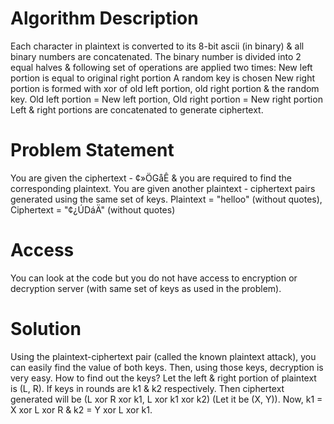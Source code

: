 # Algorithm Description

Each character in plaintext is converted to its 8-bit ascii (in binary) & all binary numbers are concatenated.
The binary number is divided into 2 equal halves & following set of operations are applied two times:
	New left portion is equal to original right portion
	A random key is chosen
	New right portion is formed with xor of old left portion, old right portion & the random key.
	Old left portion = New left portion, Old right portion = New right portion
Left & right portions are concatenated to generate ciphertext.

# Problem Statement
You are given the ciphertext - ¢»ÖGåÊ & you are required to find the corresponding plaintext.
You are given another plaintext - ciphertext pairs generated using the same set of keys.
Plaintext = "helloo" (without quotes), Ciphertext = "¢¿ÚDáÄ" (without quotes)

# Access
You can look at the code but you do not have access to encryption or decryption server (with same set of keys as used in the problem).

# Solution
Using the plaintext-ciphertext pair (called the known plaintext attack), you can easily find the value of both keys. Then, using those keys, decryption is very easy.
How to find out the keys?
Let the left & right portion of plaintext is (L, R). If keys in rounds are k1 & k2 respectively. Then ciphertext generated will be (L xor R xor k1, L xor k1 xor k2) (Let it be (X, Y)). Now, k1 = X xor L xor R & k2 = Y xor L xor k1. 
